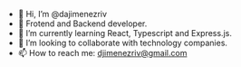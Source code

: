 - 👋 Hi, I’m @dajimenezriv
- 👀 Frotend and Backend developer.
- 🌱 I’m currently learning React, Typescript and Express.js.
- 💞️ I’m looking to collaborate with technology companies.
- 📫 How to reach me: djimenezriv@gmail.com

<!---
dajimenezriv/dajimenezriv is a ✨ special ✨ repository because its `README.md` (this file) appears on your GitHub profile.
You can click the Preview link to take a look at your changes.
--->
